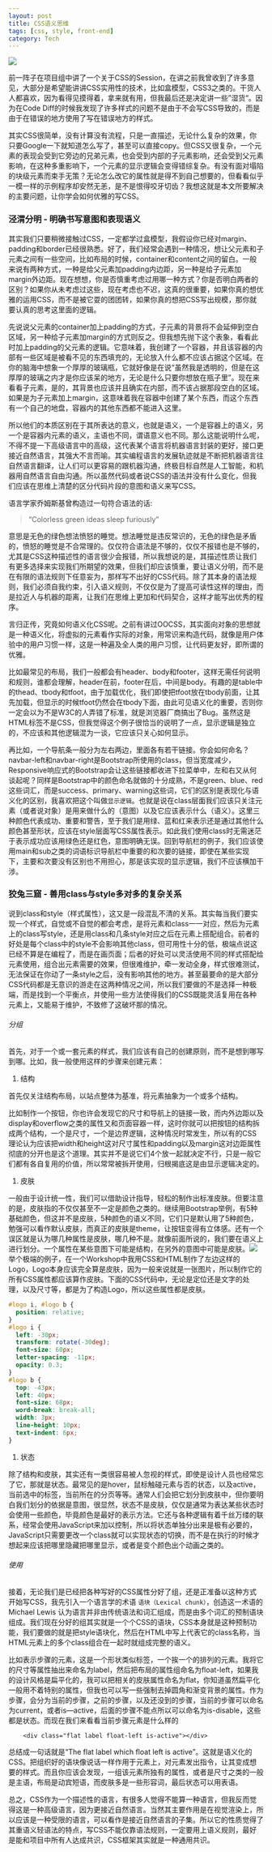 ```yaml
---
layout: post
title: CSS语义思维
tags: [css, style, front-end]
category: Tech
---
```


![](/images/linguistic.png)

前一阵子在项目组中讲了一个关于CSS的Session，在讲之前我曾收到了许多意见，大部分是希望能讲讲CSS实用性的技术，比如盒模型，CSS3之类的。干货人人都喜欢，因为看得见摸得着，拿来就有用，但我最后还是决定讲一些”湿货“。因为在Code Diff的时候我发现了许多样式的问题不是由于不会写CSS导致的，而是由于在错误的地方使用了写在错误地方的样式。

其实CSS很简单，没有计算没有流程，只是一直描述，无论什么复杂的效果，你只要Google一下就知道怎么写了，甚至可以直接copy。但CSS又很复杂，一个元素的表现会受到它旁边的兄弟元素，也会受到内部的子元素影响，还会受到父元素影响，在这种多重影响下，一个元素的显示逻辑会变得错综复杂。有没有面对塌陷的块级元素而束手无策？无论怎么改它的属性就是得不到自己想要的，但看看似乎一模一样的示例程序却安然无恙，是不是恨得咬牙切齿？我想这就是本文所要解决的主要问题，让你学会如何优雅的写CSS。

<!-- more -->

### 泾渭分明 - 明确书写意图和表现语义

其实我们只要稍微接触过CSS，一定都学过盒模型，我假设你已经对margin、padding和border已经很熟悉。好了，我们经常会遇到一种情况，想让父元素和子元素之间有一些空间，比如布局的时候，container和content之间的留白。一般来说有两种方式，一种是给父元素加padding内边距，另一种是给子元素加margin外边距。现在想想，你是否慎重考虑过用哪一种方式？你是否明白两者的区别？如果你从未考虑过这些，现在考虑也不迟，这真的很重要，如果你真的想优雅的运用CSS，而不是被它耍的团团转，如果你真的想把CSS写出规模，那你就要认真的思考这里面的逻辑。

先说说父元素的container加上padding的方式，子元素的背景将不会延伸到空白区域，另一种给子元素加margin的方式则反之。但我想先抛下这个表象，看看此时加上padding的父元素的逻辑。它意味着，我创建了一个容器，并且该容器的内部有一些区域是被看不见的东西填充的，无论放入什么都不应该占据这个区域。在你的脑海中想象一个厚厚的玻璃瓶，它就好像是在说“虽然我是透明的，但是在这厚厚的玻璃之内才是你应该呆的地方，无论是什么只要你想放在瓶子里”。现在来看看子元素，是的，其背景也应该并且确实在内部，而不该占据那段空白的区域。如果是为子元素加上margin，这意味着我在容器中创建了某个东西，而这个东西有一个自己的地盘，容器内的其他东西都不能进入这里。

所以他们的本质区别在于其所表达的意义，也就是语义，一个是容器上的语义，另一个是容器内元素的语义，主语也不同，谓语意义也不同。那么这能说明什么呢，不得不提一下高级语言中的高级，这代表某个语言将机器语言封装的更好，接口更接近自然语言，其强大不言而喻。其实编程语言的发展轨迹就是不断把机器语言往自然语言翻译，让人们可以更容易的跟机器沟通，终极目标自然是人工智能，和机器用自然语言自由沟通。所以虽然代码或者说CSS的语法并没有什么变化，但我们应该在思维上清楚的区分代码片段的意图和语义来写CSS。

语言学家乔姆斯基曾构造过一句符合语法的话:

>“Colorless green ideas sleep furiously”

意思是无色的绿色想法愤怒的睡觉。想法睡觉是违反常识的，无色的绿色是矛盾的，愤怒的睡觉是不合常理的。仅仅符合语法是不够的，仅仅不报错也是不够的，尤其是CSS这种描述性的语言很少会报错，所以我想说的是，其描述性质让我们有更多选择来实现我们所期望的效果，但我们却应该慎重，要让语义分明，而不是在有限的语法规则下任意妄为，那样写不出好的CSS代码。除了其本身的语法规则，我们必须自我约束，引入语义规则，不仅仅是为了提高可读性这样的理由，而是拉近人与机器的距离，让我们在思维上更加和代码契合，这样才能写出优秀的程序。

言归正传，究竟如何语义化CSS呢。之前有讲过OOCSS，其实面向对象的思想就是一种语义化，将虚拟的元素看作实际的对象，用常识来构造代码，就像是用户体验中的用户习惯一样，这是一种遍及全人类的用户习惯，让代码更友好，即所谓的优雅。

比如最常见的布局，我们一般都会有header、body和footer，这样无需任何说明和规则，谁都会理解，header在前，footer在后，中间是body。有趣的是table中的thead、tbody和tfoot，由于加载优化，我们即使把tfoot放在tbody前面，让其先加载，但显示的时候tfoot仍然会在tbody下面，由此可见语义化的重要，否则你一定会以为不是W3C的人弄错了标准，就是浏览器厂商搞出了Bug。虽然这是HTML标签不是CSS，但我觉得这个例子很恰当的说明了一点，显示逻辑是独立的，不应该和其他逻辑混为一谈，它应该只关心如何显示。

再比如，一个导航条一般分为左右两边，里面各有若干链接。你会如何命名？navbar-left和navbar-right是Bootstrap所使用的class，但当宽度减少，Responsive响应式的Bootstrap会让这些链接都收进下拉菜单中，左和右又从何谈起呢？同样是Bootstrap中的颜色命名就做的十分成熟，不是green、blue、red这些词汇，而是success、primary、warning这些词，它们的区别是表现化与语义化的区别，我喜欢把这个叫做`显示逻辑`。也就是说在class层面我们应该只关注元素（或者说对象）是用来做什么的（意图）以及它应该表示什么（语义）。这里三种颜色代表成功、重要和警告，至于我们是用绿、蓝和红来表示还是通过其他什么颜色甚至形状，应该在style层面写CSS属性表示。如此我们使用class时无需迷茫于表示成功应该用绿色还是红色，意图明确无误。回到导航栏的例子，我们应该使用main和sub之类的词语标识导航栏中重要的和次要的链接，即使在某些实现下，主要和次要没有区别也不用担心，那是该实现的显示逻辑，我们不应该横加干涉。

### 狡兔三窟 - 善用class与style多对多的复杂关系

说到class和style（样式属性），这又是一段混乱不清的关系。其实每当我们要实现一个样式，自觉或不自觉的都会考虑，是将元素和class一一对应，然后为元素上的class写style，还是用class和几条style对应之后在元素上搭配组合。前者的好处是每个class中的style不会影响其他class，但可用性十分的低，极端点说这已经不算是在编程了，而是在画页面；后者的好处可以灵活使用不同的样式搭配给元素使用，组合出元素需要的效果，但很难维护，牵一发动全身，样式很难测试，无法保证在你动了一条style之后，没有影响其他的地方。甚至最要命的是大部分CSS代码都是无意识的游走在这两种情况之间，所以我们要做的不是选择一种极端，而是找到一个平衡点，并使用一些方法使得我们的CSS既能灵活复用在各种元素上，又能易于维护，不致修了这破坏那的情况。

###### 分组

首先，对于一个或一套元素的样式，我们应该有自己的创建原则，而不是想到哪写到哪。比如，我一般使用这样的步骤来创建元素：

1. 结构
    
首先仅关注结构布局，以站点整体为基准，将元素抽象为一个或多个结构。

比如制作一个按钮，你也许会发现它的尺寸和导航上的链接一致，而内外边距以及display和overflow之类的属性又和页面容器一样，这时你就可以把按钮的结构拆成两个结构，一个是尺寸，一个是边界逻辑，这种情况时常发生，所以有的CSS理论认为应该把width和height这对尺寸属性和padding以及margin这对边距属性彻底的分开也是这个道理。其实并不是说它们4个放一起就决定不行，只是一般它们都有各自复用的价值，所以常常被拆开使用，归根揭底这是由显示逻辑决定的。

1. 皮肤

一般由于设计统一性，我们可以借助设计指导，轻松的制作出标准皮肤。但要注意的是，皮肤指的不仅仅甚至不一定是颜色之类的。继续用Bootstrap举例，有5种基础颜色，但这并不是皮肤，5种颜色的语义不同，它们只是默认用了5种颜色，勉强可以看作默认皮肤，而真正的皮肤是theme，让按钮变得有立体感。还有一个误区就是认为哪几种属性是皮肤，哪几种不是。就像前面所说的，我们要在语义上进行划分。一个属性在某些意图下可能是结构，在另外的意图中可能是皮肤。![](https://raw.githubusercontent.com/UIWorkshop/onlyjs/master/source/Logo.jpg)举个极端的例子，在一个Workshop中我用CSS和HTML制作了左边这样的Logo，Logo本身应该完全算是皮肤，因为一般来说就是一张图片，所以制作它的所有CSS属性都应该算作皮肤。下面的CSS代码中，无论是定位还是文字的处理，以及尺寸等，都是为了构造Logo，所以这些属性都是皮肤。

```css
#logo i, #logo b {
  position: relative;
}
#logo i {
  left: -30px;
  transform: rotate(-30deg);
  font-size: 60px;
  letter-spacing: -11px;
  opacity: 0.3;
}
#logo b {
  top: -43px;
  left: 40px;
  font-size: 68px;
  word-break: break-all;
  width: 3px;
  line-height: 10px;
  text-indent: 6px;
}
```

1. 状态

除了结构和皮肤，其实还有一类很容易被人忽视的样式，即使是设计人员也经常忘了它，那就是状态。最常见的是hover，鼠标触碰元素与否的状态，以及active，当前选中的标签，当前所在的分页等等。通常人们会把它划分到皮肤中，但你要明白我们划分的依据是意图，很显然，状态不是皮肤，仅仅是通常为表达某些状态时会使用一些颜色，毕竟颜色是最好的表示方法。它还与各种逻辑有着千丝万缕的联系，经常会使用JavaScript来加以控制，所以将状态单独分出来是极有必要的，JavaScript只需要更改一个class就可以实现状态的切换，而不是在执行的时候才想起来应该把哪里隐藏把哪里显示，或者是变个颜色出个动画之类的。

###### 使用

接着，无论我们是已经把各种写好的CSS属性分好了组，还是正准备以这种方式开始写CSS，我先引入一个语言学的术语 `语块（Lexical chunk）`，创造这一术语的 Michael Lewis 认为语言并非由传统语法和词汇组成，而是由多个词汇的预制语块组成。我们现在分好的组其实就是一个个CSS的语块，CSS本身就是这种预制功能，我们要做的就是把style语块化，然后在HTML中写上代表它的class名称，当HTML元素上的多个class组合在一起时就组成完整的语义。

比如表示步骤的元素，这是一个形状类似标签，一个挨一个的排列的元素。我将它的尺寸等属性抽出来命名为label，然后把布局的属性组命名为float-left，如果我的设计风格是扁平化的，我可以把相关的皮肤属性命名为flat，你知道虽然扁平化一般用不着特别的属性，但我也可以写一些强制去掉圆角和渐变背景的属性。作为步骤，会分为当前的步骤，之前的步骤，以及还没到的步骤，当前的步骤可以命名为current，或者is—active，后面的步骤不能点所以可以命名为is-disable，这些都是状态。而现在我们来看看当前步骤元素是什么样的

```
    <div class="flat label float-left is-active"></div>
```

总结成一句话就是“The flat label which float left is active”。这就是语义化的CSS。把组织好的语块像说话一样作用于元素上，对元素发出指令，让其变成想要的样式。而且你应该会发现，一组该元素所独有的属性，或者是尺寸之类的一般是主语，布局是动宾短语，而皮肤多是一些形容词，最后状态可以用表语。

总之，CSS作为一个描述性的语言，有很多人觉得不能算一种语言，但我反而觉得这是一种高级语言，因为更接近自然语言。当然其主要作用是在视觉渲染上，所以应该是一种受限的语言，可以看作是接近自然语言的子集。所以它的性质觉得了其重语义轻语法的特点，写CSS不能仅靠语法规则，一定要用上语义规则，最好是能和项目中所有人达成共识，CSS框架其实就是一种通用共识。
